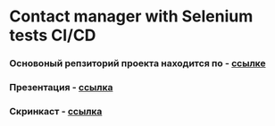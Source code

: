 # Contact manager with Selenium tests CI/CD   

### Основоный репзиторий проекта находится по - [ссылке](https://github.com/riki163/contact_manager)
  
### Презентация - [ссылка](https://docs.google.com/presentation/d/1WYpdCkdKpbBNc_MKa54ugdS8GqyGPkEF/edit?usp=sharing&ouid=114411370220668812587&rtpof=true&sd=true)

### Скринкаст - [ссылка](https://drive.google.com/file/d/1ut4mV-LVMpAbTB0qjMlV4z8xmtGSRwce/view?usp=sharing)

